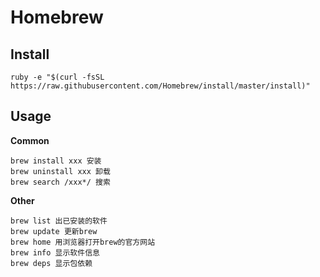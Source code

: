 # Homebrew

## Install

```
ruby -e "$(curl -fsSL https://raw.githubusercontent.com/Homebrew/install/master/install)"
```

## Usage

__Common__

```
brew install xxx 安装
brew uninstall xxx 卸载
brew search /xxx*/ 搜索
```

__Other__

```
brew list 出已安装的软件
brew update 更新brew
brew home 用浏览器打开brew的官方网站
brew info 显示软件信息
brew deps 显示包依赖
```
